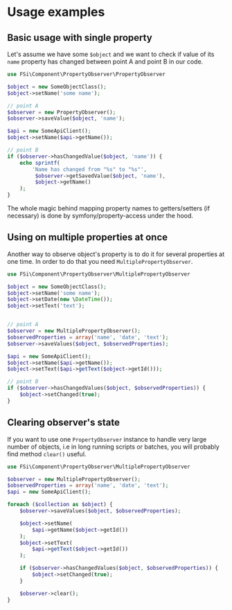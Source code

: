 # Usage examples #

## Basic usage with single property ##

Let's assume we have some ``$object`` and we want to check if value of its ``name`` property has changed between point A
and point B in our code.

```php
use FSi\Component\PropertyObserver\PropertyObserver

$object = new SomeObjectClass();
$object->setName('some name');

// point A
$observer = new PropertyObserver();
$observer->saveValue($object, 'name');

$api = new SomeApiClient();
$object->setName($api->getName());

// point B
if ($observer->hasChangedValue($object, 'name')) {
    echo sprintf(
        'Name has changed from "%s" to "%s"',
         $observer->getSavedValue($object, 'name'),
         $object->getName()
    );
}
```

The whole magic behind mapping property names to getters/setters (if necessary) is done by symfony/property-access under the hood.

## Using on multiple properties at once ##

Another way to observe object's property is to do it for several properties at one time.
In order to do that you need ``MultiplePropertyObserver``.


```php
use FSi\Component\PropertyObserver\MultiplePropertyObserver

$object = new SomeObjectClass();
$object->setName('some name');
$object->setDate(new \DateTime());
$object->setText('text');


// point A
$observer = new MultiplePropertyObserver();
$observedProperties = array('name', 'date', 'text');
$observer->saveValues($object, $observedProperties);

$api = new SomeApiClient();
$object->setName($api->getName());
$object->setText($api->getText($object->getId()));

// point B
if ($observer->hasChangedValues($object, $observedProperties)) {
    $object->setChanged(true);
}
```

## Clearing observer's state ##

If you want to use one ``PropertyObserver`` instance to handle very large number of objects, i.e in long running
scripts or batches, you will probably find method ``clear()`` useful.

```php
use FSi\Component\PropertyObserver\MultiplePropertyObserver

$observer = new MultiplePropertyObserver();
$observedProperties = array('name', 'date', 'text');
$api = new SomeApiClient();

foreach ($collection as $object) {
    $observer->saveValues($object, $observedProperties);

    $object->setName(
        $api->getName($object->getId())
    );
    $object->setText(
        $api->getText($object->getId())
    );

    if ($observer->hasChangedValues($object, $observedProperties)) {
        $object->setChanged(true);
    }

    $observer->clear();
}
```
